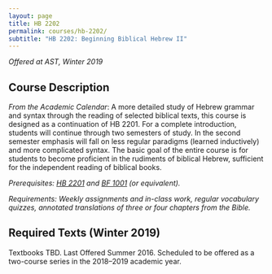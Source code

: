 ```yaml
---
layout: page
title: HB 2202
permalink: courses/hb-2202/
subtitle: "HB 2202: Beginning Biblical Hebrew II"
---
```


*Offered at AST, Winter 2019*

## Course Description

*From the Academic Calendar*: A more detailed study of Hebrew grammar
and syntax through the reading of selected biblical texts, this course
is designed as a continuation of HB 2201. For a complete introduction,
students will continue through two semesters of study. In the second
semester emphasis will fall on less regular paradigms (learned
inductively) and more complicated syntax. The basic goal of the entire
course is for students to become proficient in the rudiments of biblical
Hebrew, sufficient for the independent reading of biblical books.

*Prerequisites: [HB 2201](../hb-2201/) and [BF 1001](../bf-1001/) (or equivalent).*

*Requirements: Weekly assignments and in-class work, regular vocabulary
quizzes, annotated translations of three or four chapters from the
Bible.*


## Required Texts (Winter 2019)

Textbooks TBD. Last Offered Summer 2016. Scheduled to be offered as a
two-course series in the 2018–2019 academic year.
